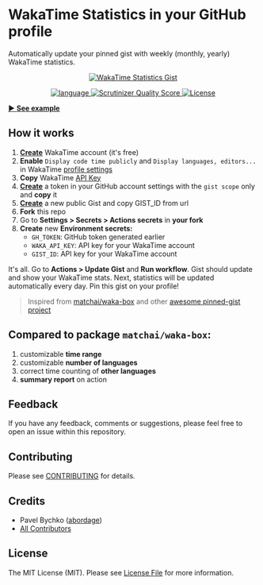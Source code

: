 # WakaTime Statistics in your GitHub profile

Automatically update your pinned gist with weekly (monthly, yearly) WakaTime statistics.

<p style="text-align: center;" align="center">
<a href="https://github.com/abordage" title="WakaTime Statistics Gist">
    <img alt="WakaTime Statistics Gist" 
         src="https://github.com/abordage/wakatime-box/blob/master/docs/images/example-830-rounded.png">
</a>
</p>


<p style="text-align: center;" align="center">

<a href="https://github.com/abordage" title="language">
    <img alt="language" src="https://img.shields.io/badge/language-typescript-blue">
</a>

<a href="https://scrutinizer-ci.com/g/abordage/wakatime-box/" title="Scrutinizer Quality Score">
    <img alt="Scrutinizer Quality Score" 
         src="https://scrutinizer-ci.com/g/abordage/wakatime-box/badges/quality-score.png?b=master">
</a>

<a href="https://github.com/abordage/wakatime-box/blob/master/LICENSE.md" title="License">
    <img alt="License" src="https://img.shields.io/github/license/abordage/wakatime-box">
</a>

</p>


[▶ **See example**](https://github.com/abordage)

## How it works

1. [**Create**](https://wakatime.com/signup) WakaTime account (it's free)
2. **Enable** `Display code time publicly` and `Display languages, editors...` in
   WakaTime [profile settings](https://wakatime.com/settings/profile)
3. **Copy** WakaTime [API Key](https://wakatime.com/settings/api-key)
4. [**Create**](https://github.com/settings/tokens/new) a token in your GitHub account settings with the `gist scope`
   only
   and **copy** it
5. [**Create**](https://gist.github.com) a new public Gist and copy GIST_ID from url
6. **Fork** this repo
7. Go to **Settings > Secrets > Actions secrets** in **your fork**
8. **Create** new **Environment secrets:**
    - `GH_TOKEN`: GitHub token generated earlier
    - `WAKA_API_KEY`: API key for your WakaTime account
    - `GIST_ID`: API key for your WakaTime account

It's all. Go to **Actions > Update Gist** and **Run workflow**. Gist should update and show your WakaTime stats.
Next, statistics will be updated automatically every day. Pin this gist on your profile!

> Inspired from [matchai/waka-box](https://github.com/matchai/waka-box) and
> other [awesome pinned-gist project](https://github.com/matchai/awesome-pinned-gists)

## Compared to package `matchai/waka-box`:

1. customizable **time range**
2. customizable **number of languages**
3. correct time counting of **other languages**
4. **summary report** on action

## Feedback

If you have any feedback, comments or suggestions, please feel free to open an issue within this repository.

## Contributing

Please see [CONTRIBUTING](https://github.com/abordage/.github/blob/master/CONTRIBUTING.md) for details.

## Credits

- Pavel Bychko ([abordage](https://github.com/abordage))
- [All Contributors](https://github.com/abordage/wakatime-box/graphs/contributors)

## License

The MIT License (MIT). Please see [License File](LICENSE.md) for more information.

